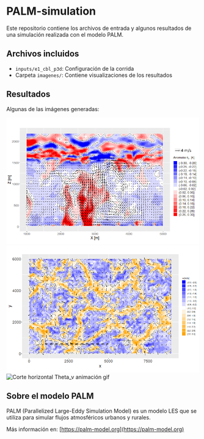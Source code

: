 # PALM-simulation

Este repositorio contiene los archivos de entrada y algunos resultados de una simulación realizada con el modelo PALM.

## Archivos incluidos

- `inputs/e1_cbl_p3d`: Configuración de la corrida
- Carpeta `imagenes/`: Contiene visualizaciones de los resultados

## Resultados

Algunas de las imágenes generadas:

![Corte vertical Theta_v](images/Thetav_XZ_Y2_t7.png)
![Corte horizontal W](images/W_Z_2_t7.png)
![Corte horizontal Theta_v animación gif](images/Ciclo_de_vida.gif)

## Sobre el modelo PALM

PALM (Parallelized Large-Eddy Simulation Model) es un modelo LES que se utiliza para simular flujos atmosféricos urbanos y rurales. 

Más información en: [https://palm-model.org](https://palm-model.org)
